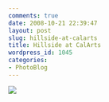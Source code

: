 ```yaml
---
comments: true
date: 2008-10-21 22:39:47
layout: post
slug: hillside-at-calarts
title: Hillside at CalArts
wordpress_id: 1045
categories:
- PhotoBlog
---
```


![](http://ryanfitzer.com/main/wp-content/uploads/2008/10/calarts-hillside.jpg)
